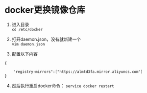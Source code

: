 # docker更换镜像仓库
1. 进入目录  
`cd /etc/docker`

2. 打开daemon.json，没有就新建一个  
`vim daemon.json`

3. 配置以下内容  
``` 
{

    "registry-mirrors":["https://almtd3fa.mirror.aliyuncs.com"]      
}

```
4. 然后执行重启docker命令： 
`service docker restart`